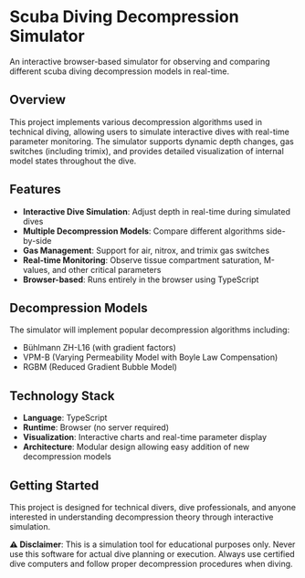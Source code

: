 # Scuba Diving Decompression Simulator

An interactive browser-based simulator for observing and comparing different scuba diving decompression models in real-time.

## Overview

This project implements various decompression algorithms used in technical diving, allowing users to simulate interactive dives with real-time parameter monitoring. The simulator supports dynamic depth changes, gas switches (including trimix), and provides detailed visualization of internal model states throughout the dive.

## Features

- **Interactive Dive Simulation**: Adjust depth in real-time during simulated dives
- **Multiple Decompression Models**: Compare different algorithms side-by-side
- **Gas Management**: Support for air, nitrox, and trimix gas switches
- **Real-time Monitoring**: Observe tissue compartment saturation, M-values, and other critical parameters
- **Browser-based**: Runs entirely in the browser using TypeScript

## Decompression Models

The simulator will implement popular decompression algorithms including:
- Bühlmann ZH-L16 (with gradient factors)
- VPM-B (Varying Permeability Model with Boyle Law Compensation)
- RGBM (Reduced Gradient Bubble Model)

## Technology Stack

- **Language**: TypeScript
- **Runtime**: Browser (no server required)
- **Visualization**: Interactive charts and real-time parameter display
- **Architecture**: Modular design allowing easy addition of new decompression models

## Getting Started

This project is designed for technical divers, dive professionals, and anyone interested in understanding decompression theory through interactive simulation.

**⚠️ Disclaimer**: This is a simulation tool for educational purposes only. Never use this software for actual dive planning or execution. Always use certified dive computers and follow proper decompression procedures when diving.